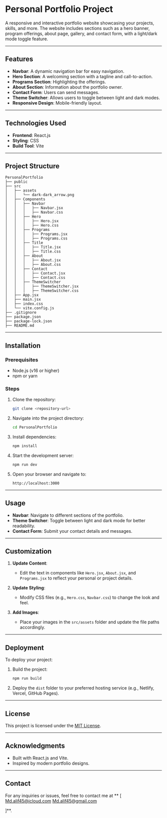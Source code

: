 # Personal Portfolio Project

A responsive and interactive portfolio website showcasing your projects, skills, and more. The website includes sections such as a hero banner, program offerings, about page, gallery, and contact form, with a light/dark mode toggle feature.

---

## Features

- **Navbar**: A dynamic navigation bar for easy navigation.
- **Hero Section**: A welcoming section with a tagline and call-to-action.
- **Programs Section**: Highlighting the offerings.
- **About Section**: Information about the portfolio owner.
- **Contact Form**: Users can send messages.
- **Theme Switcher**: Allows users to toggle between light and dark modes.
- **Responsive Design**: Mobile-friendly layout.

---

## Technologies Used

- **Frontend**: React.js
- **Styling**: CSS
- **Build Tool**: Vite

---

## Project Structure

```
PersonalPortfolio
├── public
├── src
│   ├── assets
│   │   └── dark-dark_arrow.png
│   ├── Components
│   │   ├── Navbar
│   │   │   ├── Navbar.jsx
│   │   │   ├── Navbar.css
│   │   ├── Hero
│   │   │   ├── Hero.jsx
│   │   │   ├── Hero.css
│   │   ├── Programs
│   │   │   ├── Programs.jsx
│   │   │   ├── Programs.css
│   │   ├── Title
│   │   │   ├── Title.jsx
│   │   │   ├── Title.css
│   │   ├── About
│   │   │   ├── About.jsx
│   │   │   ├── About.css
│   │   ├── Contact
│   │   │   ├── Contact.jsx
│   │   │   ├── Contact.css
│   │   ├── ThemeSwitcher
│   │   │   ├── ThemeSwitcher.jsx
│   │   │   ├── ThemeSwitcher.css
│   ├── App.jsx
│   ├── main.jsx
│   ├── index.css
│   └── vite.config.js
├── .gitignore
├── package.json
├── package-lock.json
├── README.md
```

---

## Installation

### Prerequisites
- Node.js (v16 or higher)
- npm or yarn

### Steps

1. Clone the repository:
   ```bash
   git clone <repository-url>
   ```

2. Navigate into the project directory:
   ```bash
   cd PersonalPortfolio
   ```

3. Install dependencies:
   ```bash
   npm install
   ```

4. Start the development server:
   ```bash
   npm run dev
   ```

5. Open your browser and navigate to:
   ```
   http://localhost:3000
   ```

---

## Usage

- **Navbar**: Navigate to different sections of the portfolio.
- **Theme Switcher**: Toggle between light and dark mode for better readability.
- **Contact Form**: Submit your contact details and messages.

---

## Customization

1. **Update Content**:
   - Edit the text in components like `Hero.jsx`, `About.jsx`, and `Programs.jsx` to reflect your personal or project details.

2. **Update Styling**:
   - Modify CSS files (e.g., `Hero.css`, `Navbar.css`) to change the look and feel.

3. **Add Images**:
   - Place your images in the `src/assets` folder and update the file paths accordingly.

---

## Deployment

To deploy your project:

1. Build the project:
   ```bash
   npm run build
   ```

2. Deploy the `dist` folder to your preferred hosting service (e.g., Netlify, Vercel, GitHub Pages).

---

## License

This project is licensed under the [MIT License](LICENSE).

---

## Acknowledgments

- Built with React.js and Vite.
- Inspired by modern portfolio designs.

---

## Contact

For any inquiries or issues, feel free to contact me at **
[
    Md.alif45@icloud.com
    Md.alif45@gmail.com

]**.
